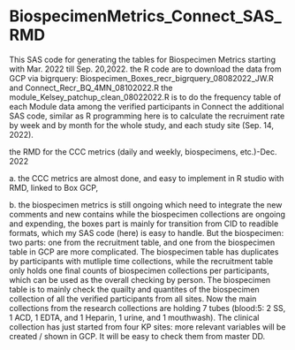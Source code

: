 # BiospecimenMetrics_Connect_SAS_RMD
This SAS code for generating the tables for Biospecimen Metrics starting with Mar. 2022 till Sep. 20,2022.
the R code are to download the data from GCP via bigrquery: Biospecimen_Boxes_recr_bigrquery_08082022_JW.R and Connect_Recr_BQ_4MN_08102022.R
the module_Kelsey_patchup_clean_08022022.R is to do the frequency table of each Module data among the verified participants in Connect
the additional SAS code, similar as R programming here is to calculate the recruiment rate by week and by month for the whole study, and each study site (Sep. 14, 2022).


   the RMD for the CCC metrics (daily and weekly, biospecimens, etc.)-Dec. 2022
 
 a. the CCC metrics are almost done, and easy to implement in R studio with RMD, linked to Box GCP,
 
 b. the biospecimen metrics is still ongoing which need to integrate the new comments and new contains while the biospecimen collections are ongoing and expending, the boxes part is mainly for transition from CID to readible formats, which my SAS code (here) is easy to handle. But the biospecimen: two parts: one from the recruitment table, and one from the biospecimen table in GCP are more complicated. The biospecimen table has duplicates by participants with mutliple time collections, while the recruitment table only holds one final counts of biospecimen collections per participants, which can be used as the overall checking by person. The biospecimen table is to mainly check the quailty and quantites of the biospecimen collection of all the verified participants from all sites. Now the main collections from the research collections are holding 7 tubes (blood:5: 2 SS, 1 ACD, 1 EDTA, and 1 Heparin, 1 urine, and 1 mouthwash). The clinical collection has just started from four KP sites: more relevant variables will be created / shown in GCP. It will be easy to check them from master DD. 
 

